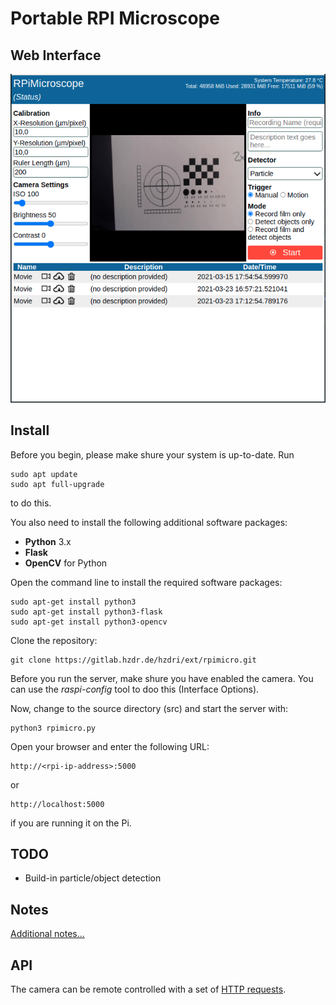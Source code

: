 # Portable RPI Microscope

## Web Interface

![WebInterface](/doc/web_interface.png)

## Install

Before you begin, please make shure your system is up-to-date.
Run

    sudo apt update
    sudo apt full-upgrade

to do this.

You also need to install the following additional software packages:

* **Python** 3.x
* **Flask**
* **OpenCV** for Python

Open the command line to install the required software packages:

    sudo apt-get install python3
    sudo apt-get install python3-flask
    sudo apt-get install python3-opencv

Clone the repository:

    git clone https://gitlab.hzdr.de/hzdri/ext/rpimicro.git

Before you run the server, make shure you have enabled the camera.
You can use the *raspi-config* tool to doo this (Interface Options).

Now, change to the source directory (src) and start the server with:

    python3 rpimicro.py

Open your browser and enter the following URL:

    http://<rpi-ip-address>:5000

or

    http://localhost:5000

if you are running it on the Pi.

## TODO

* Build-in particle/object detection

## Notes

[Additional notes...](doc/NOTES.md)

## API

The camera can be remote controlled with a set of [HTTP requests](doc/API.md).
